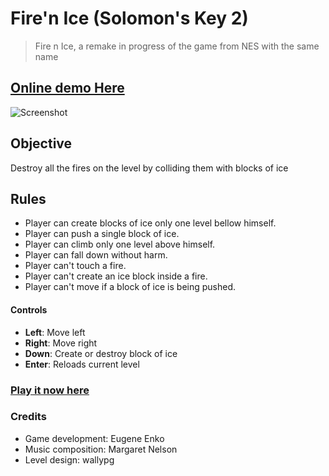 # Fire'n Ice (Solomon's Key 2)

> Fire n Ice, a remake in progress of the game from NES with the same name

## [Online demo Here](https://eugenioenko.github.io/fire-n-ice/)

![Screenshot](https://eugenioenko.github.io/fire-n-ice/images/thumbnail.png)

## Objective

Destroy all the fires on the level by colliding them with blocks of ice

## Rules

- Player can create blocks of ice only one level bellow himself.
- Player can push a single block of ice.
- Player can climb only one level above himself.
- Player can fall down without harm.
- Player can't touch a fire.
- Player can't create an ice block inside a fire.
- Player can't move if a block of ice is being pushed.

#### Controls

- **Left**: Move left
- **Right**: Move right
- **Down**: Create or destroy block of ice
- **Enter**: Reloads current level

### [Play it now here](https://eugenioenko.github.io/fire-n-ice/)

### Credits

- Game development: Eugene Enko
- Music composition: Margaret Nelson
- Level design: wallypg
